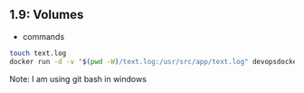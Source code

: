 ## 1.9: Volumes
- commands
```bash
touch text.log
docker run -d -v "$(pwd -W)/text.log:/usr/src/app/text.log" devopsdockeruh/simple-web-service
```
Note: I am using git bash in windows
